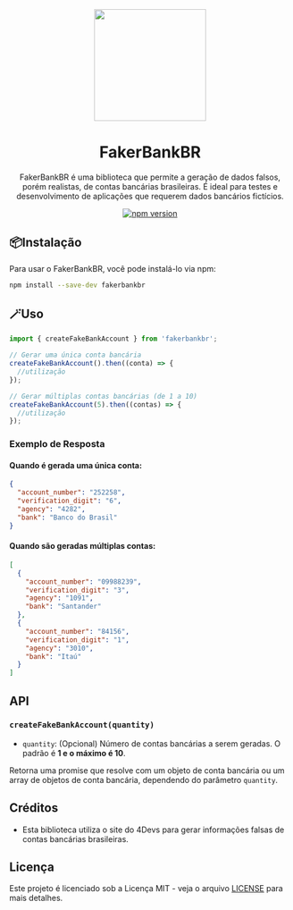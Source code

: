 <div align="center">
  <img src="https://images.squarespace-cdn.com/content/v1/603a992bcf34a07d765e1085/1f51c872-40a9-4dfe-8d3e-c8868e05f2d7/16247556_9729.jpg" width="200"/>
  <h1>FakerBankBR</h1>
  <p>FakerBankBR é uma biblioteca que permite a geração de dados falsos, porém realistas, de contas bancárias brasileiras. É ideal para testes e desenvolvimento de aplicações que requerem dados bancários fictícios.</p>
  
[![npm version](https://badgen.net/npm/v/fakerbankbr)](https://www.npmjs.com/package/fakerbankbr)

</div>

## 📦Instalação

Para usar o FakerBankBR, você pode instalá-lo via npm:

```bash
npm install --save-dev fakerbankbr
```

## 🪄Uso

```javascript
import { createFakeBankAccount } from 'fakerbankbr';

// Gerar uma única conta bancária
createFakeBankAccount().then((conta) => {
  //utilização
});

// Gerar múltiplas contas bancárias (de 1 a 10)
createFakeBankAccount(5).then((contas) => {
  //utilização
});
```

### Exemplo de Resposta

#### Quando é gerada uma única conta:

```json
{
  "account_number": "252258",
  "verification_digit": "6",
  "agency": "4282",
  "bank": "Banco do Brasil"
}
```

#### Quando são geradas múltiplas contas:

```json
[
  {
    "account_number": "09988239",
    "verification_digit": "3",
    "agency": "1091",
    "bank": "Santander"
  },
  {
    "account_number": "84156",
    "verification_digit": "1",
    "agency": "3010",
    "bank": "Itaú"
  }
]
```

## API

### `createFakeBankAccount(quantity)`

- `quantity`: (Opcional) Número de contas bancárias a serem geradas. O padrão é **1 e o máximo é 10**.

Retorna uma promise que resolve com um objeto de conta bancária ou um array de objetos de conta bancária, dependendo do parâmetro `quantity`.

## Créditos

- Esta biblioteca utiliza o site do 4Devs para gerar informações falsas de contas bancárias brasileiras.

## Licença

Este projeto é licenciado sob a Licença MIT - veja o arquivo [LICENSE](LICENSE) para mais detalhes.
